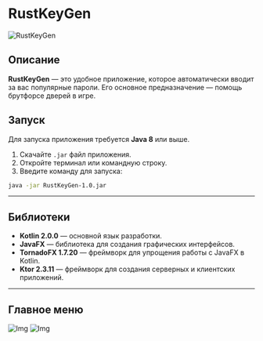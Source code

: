 # RustKeyGen

![RustKeyGen](https://i.imgur.com/h9zqpwU.png)

## Описание

**RustKeyGen** — это удобное приложение, которое автоматически вводит за вас популярные пароли. Его основное предназначение — помощь брутфорсе дверей в игре.


## Запуск

Для запуска приложения требуется **Java 8** или выше.

1. Скачайте `.jar` файл приложения.
2. Откройте терминал или командную строку.
3. Введите команду для запуска:

```bash
java -jar RustKeyGen-1.0.jar
```

---

## Библиотеки

- **Kotlin 2.0.0** — основной язык разработки.
- **JavaFX** — библиотека для создания графических интерфейсов.
- **TornadoFX 1.7.20** — фреймворк для упрощения работы с JavaFX в Kotlin.
- **Ktor 2.3.11** — фреймворк для создания серверных и клиентских приложений.

---

## Главное меню

![Img](https://i.imgur.com/dywEWEU.png)
![Img](https://i.imgur.com/090lY4L.png)

